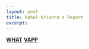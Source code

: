 ```yaml
---
layout: post
title: Rahul Krishna's Report
excerpt: 
---
```

**[WHAT](https://raw.githubusercontent.com/ai-se/Transfer-Learning/master/SOURCE/tex/Results_3_Mutations.pdf)**
**[VAPP](https://raw.githubusercontent.com/ai-se/Transfer-Learning/master/VAPP/Reports/Example.pdf)**

